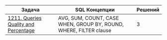 | Задача | SQL Концепции |  Решений |
|--------|---------------|-------------------------------|
|[1211. Queries Quality and Percentage](1211.%Queries%Quality%and%Percentage.md)|AVG, SUM, COUNT, CASE WHEN, GROUP BY, ROUND, WHERE, FILTER clause|3|

